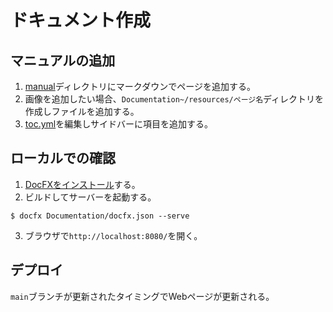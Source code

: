 # ドキュメント作成

## マニュアルの追加
1. [manual](../manual)ディレクトリにマークダウンでページを追加する。
2. 画像を追加したい場合、`Documentation~/resources/ページ名`ディレクトリを作成しファイルを追加する。
3. [toc.yml](../manual/toc.yml)を編集しサイドバーに項目を追加する。

## ローカルでの確認
1. [DocFXをインストール](https://dotnet.github.io/docfx/tutorial/docfx_getting_started.html#2-use-docfx-as-a-command-line-tool)する。
2. ビルドしてサーバーを起動する。
```
$ docfx Documentation/docfx.json --serve
```
3. ブラウザで`http://localhost:8080/`を開く。

## デプロイ
`main`ブランチが更新されたタイミングでWebページが更新される。
